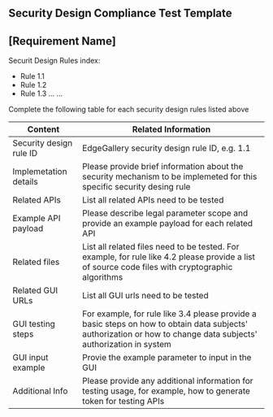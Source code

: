 ## Security Design Compliance Test Template

## [Requirement Name]

Securit Design Rules index:
- Rule 1.1
- Rule 1.2
- Rule 1.3
... ...

Complete the following table for each security design rules listed above

| Content                 | Related Information                                          |
| ----------------------- | ------------------------------------------------------------ |
| Security design rule ID | EdgeGallery security design rule ID, e.g. 1.1                |
| Implemetation details   | Please provide brief information about the security mechanism to be implemeted for this specific security desing rule  |
| Related APIs            | List all related APIs need to be tested                      |
| Example API payload     | Please describe legal parameter scope and provide an example payload for each related API |
| Related files           | List all related files need to be tested. For example, for rule like 4.2 please provide a list of source code files with cryptographic algorithms |
| Related GUI URLs        | List all GUI urls need to be tested                          |
| GUI testing steps       | For example, for rule like 3.4 please provide a basic steps on how to obtain data subjects' authorization or how to change data subjects' authorization in system |
| GUI input example       | Provie the example parameter to input in the GUI             |
| Additional Info         | Please provide any additional information for testing usage, for example, how to generate token for testing APIs |